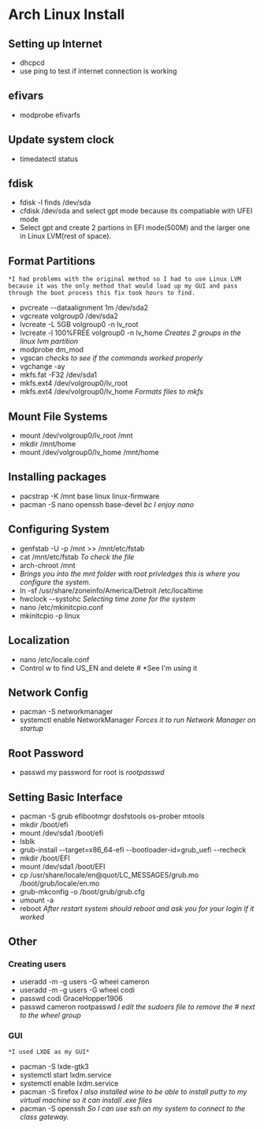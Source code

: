 # Arch Linux Install

## Setting up Internet
- dhcpcd
- use ping to test if internet connection is working

## efivars
- modprobe efivarfs

## Update system clock
- timedatectl status

## fdisk
- fdisk -l finds /dev/sda
- cfdisk /dev/sda and select gpt mode because its compatiable with UFEI mode
- Select gpt and create 2 partions in EFI mode(500M) and the larger one in Linux LVM(rest of space).

## Format Partitions
	*I had problems with the original method so I had to use Linux LVM because it was the only method that would load up my GUI and pass through the boot process this fix took hours to find.
- pvcreate --dataalignment 1m /dev/sda2
- vgcreate volgroup0 /dev/sda2
- lvcreate -L 5GB volgroup0 -n lv_root
- lvcreate -l 100%FREE volgroup0 -n lv_home
	*Creates 2 groups in the linux lvm partition*
- modprobe dm_mod
- vgscan
	*checks to see if the commands worked properly*
- vgchange -ay
- mkfs.fat -F32 /dev/sda1
- mkfs.ext4 /dev/volgroup0/lv_root
- mkfs.ext4 /dev/volgroup0/lv_home
	*Formats files to mkfs*

## Mount File Systems
- mount /dev/volgroup0/lv_root /mnt
- mkdir /mnt/home
- mount /dev/volgroup0/lv_home /mnt/home

## Installing packages
- pacstrap -K /mnt base linux linux-firmware
- pacman -S nano openssh base-devel
*bc I enjoy nano* 

## Configuring System
- genfstab -U -p /mnt >> /mnt/etc/fstab
- cat /mnt/etc/fstab 
	*To check the file*
- arch-chroot /mnt
- 	*Brings you into the mnt folder with root privledges this is where you configure the system.*
- ln -sf /usr/share/zoneinfo/America/Detroit /etc/localtime
- hwclock --systohc
	*Selecting time zone for the system*
- nano /etc/mkinitcpio.conf
- mkinitcpio -p linux

## Localization
- nano /etc/locale.conf
- Control w to find US_EN and delete #
	*See I'm using it

## Network Config
- pacman -S networkmanager
- systemctl enable NetworkManager
	*Forces it to run Network Manager on startup*

## Root Password
- passwd
	my password for root is *rootpasswd*

## Setting Basic Interface
- pacman -S grub efibootmgr dosfstools os-prober mtools
- mkdir /boot/efi
- mount /dev/sda1 /boot/efi
- lsblk
- grub-install --target=x86_64-efi --bootloader-id=grub_uefi --recheck
- mkdir /boot/EFI
- mount /dev/sda1 /boot/EFI
- cp /usr/share/locale/en\@quot/LC_MESSAGES/grub.mo /boot/grub/locale/en.mo
- grub-mkconfig -o /boot/grub/grub.cfg
- umount -a
- reboot
	*After restart system should reboot and ask you for your login if it worked*

## Other
### Creating users
- useradd -m -g users -G wheel cameron
- useradd -m -g users -G wheel codi
- passwd codi GraceHopper1906
- passwd cameron rootpasswd
	*I edit the sudoers file to remove the # next to the wheel group*
### GUI
	*I used LXDE as my GUI*
- pacman -S lxde-gtk3
- systemctl start lxdm.service
- systemctl enable lxdm.service
- pacman -S firefox 
	*I also installed wine to be able to install putty to my virtual machine so it can install .exe files*
- pacman -S openssh
	*So I can use ssh on my system to connect to the class gateway.*
